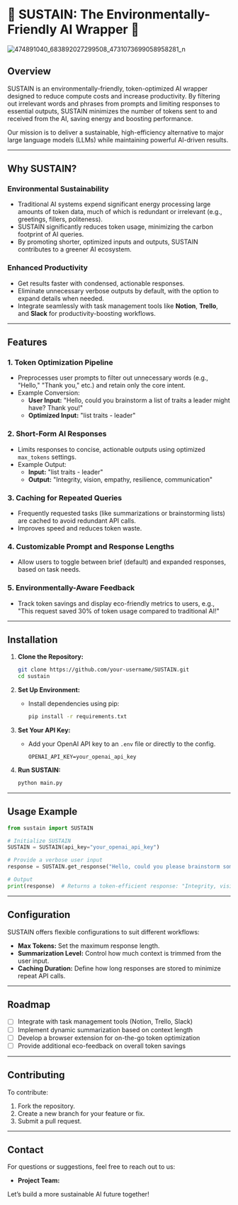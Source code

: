 # 🌱 SUSTAIN: The Environmentally-Friendly AI Wrapper 🌱
![474891040_683892027299508_4731073699058958281_n](https://github.com/user-attachments/assets/bbb7337a-dcd5-4dd6-bded-3a264c41af46)

## Overview
SUSTAIN is an environmentally-friendly, token-optimized AI wrapper designed to reduce compute costs and increase productivity. By filtering out irrelevant words and phrases from prompts and limiting responses to essential outputs, SUSTAIN minimizes the number of tokens sent to and received from the AI, saving energy and boosting performance.

Our mission is to deliver a sustainable, high-efficiency alternative to major large language models (LLMs) while maintaining powerful AI-driven results.

---

## Why SUSTAIN?

### **Environmental Sustainability**
- Traditional AI systems expend significant energy processing large amounts of token data, much of which is redundant or irrelevant (e.g., greetings, fillers, politeness).
- SUSTAIN significantly reduces token usage, minimizing the carbon footprint of AI queries.
- By promoting shorter, optimized inputs and outputs, SUSTAIN contributes to a greener AI ecosystem.

### **Enhanced Productivity**
- Get results faster with condensed, actionable responses.
- Eliminate unnecessary verbose outputs by default, with the option to expand details when needed.
- Integrate seamlessly with task management tools like **Notion**, **Trello**, and **Slack** for productivity-boosting workflows.

---

## Features

### **1. Token Optimization Pipeline**
- Preprocesses user prompts to filter out unnecessary words (e.g., "Hello," "Thank you," etc.) and retain only the core intent.
- Example Conversion:  
  - **User Input:** "Hello, could you brainstorm a list of traits a leader might have? Thank you!"  
  - **Optimized Input:** "list traits - leader"

### **2. Short-Form AI Responses**
- Limits responses to concise, actionable outputs using optimized `max_tokens` settings.
- Example Output:
  - **Input:** "list traits - leader"  
  - **Output:** "Integrity, vision, empathy, resilience, communication"

### **3. Caching for Repeated Queries**
- Frequently requested tasks (like summarizations or brainstorming lists) are cached to avoid redundant API calls.
- Improves speed and reduces token waste.

### **4. Customizable Prompt and Response Lengths**
- Allow users to toggle between brief (default) and expanded responses, based on task needs.

### **5. Environmentally-Aware Feedback**
- Track token savings and display eco-friendly metrics to users, e.g., "This request saved 30% of token usage compared to traditional AI!"

---

## Installation
1. **Clone the Repository:**
   ```bash
   git clone https://github.com/your-username/SUSTAIN.git
   cd sustain
   ```

2. **Set Up Environment:**
   - Install dependencies using pip:
     ```bash
     pip install -r requirements.txt
     ```

3. **Set Your API Key:**
   - Add your OpenAI API key to an `.env` file or directly to the config.
     ```
     OPENAI_API_KEY=your_openai_api_key
     ```

4. **Run SUSTAIN:**
   ```bash
   python main.py
   ```

---

## Usage Example
```python
from sustain import SUSTAIN

# Initialize SUSTAIN
SUSTAIN = SUSTAIN(api_key="your_openai_api_key")

# Provide a verbose user input
response = SUSTAIN.get_response("Hello, could you please brainstorm some key traits a leader should have?")

# Output
print(response)  # Returns a token-efficient response: "Integrity, vision, empathy, resilience"
```

---

## Configuration
SUSTAIN offers flexible configurations to suit different workflows:
- **Max Tokens:** Set the maximum response length.
- **Summarization Level:** Control how much context is trimmed from the user input.
- **Caching Duration:** Define how long responses are stored to minimize repeat API calls.

---

## Roadmap
- [ ] Integrate with task management tools (Notion, Trello, Slack)
- [ ] Implement dynamic summarization based on context length
- [ ] Develop a browser extension for on-the-go token optimization
- [ ] Provide additional eco-feedback on overall token savings

---

## Contributing
To contribute:
1. Fork the repository.
2. Create a new branch for your feature or fix.
3. Submit a pull request.

---

## Contact
For questions or suggestions, feel free to reach out to us:
- **Project Team:** 

Let’s build a more sustainable AI future together!
